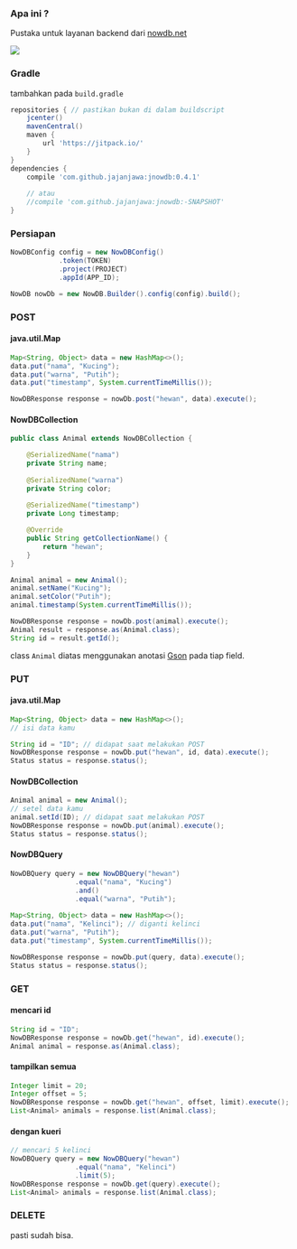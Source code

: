 ### Apa ini ?
Pustaka untuk layanan backend dari [nowdb.net](http://nowdb.net)

[![](https://jitpack.io/v/jajanjawa/jnowdb.svg)](https://jitpack.io/#jajanjawa/jnowdb)

### Gradle
tambahkan pada `build.gradle`
```groovy
repositories { // pastikan bukan di dalam buildscript
	jcenter()
	mavenCentral()
	maven {
		url 'https://jitpack.io/'
	}
}
dependencies {
	compile 'com.github.jajanjawa:jnowdb:0.4.1'
	
	// atau
	//compile 'com.github.jajanjawa:jnowdb:-SNAPSHOT'
}
```

### Persiapan
```java
NowDBConfig config = new NowDBConfig()
			.token(TOKEN)
			.project(PROJECT)
			.appId(APP_ID);

NowDB nowDb = new NowDB.Builder().config(config).build();
```

### POST
#### java.util.Map
```java
Map<String, Object> data = new HashMap<>();
data.put("nama", "Kucing");
data.put("warna", "Putih");
data.put("timestamp", System.currentTimeMillis());

NowDBResponse response = nowDb.post("hewan", data).execute();
```
#### NowDBCollection
```java
public class Animal extends NowDBCollection {

	@SerializedName("nama")
	private String name;
	
	@SerializedName("warna")
	private String color;
	
	@SerializedName("timestamp")
	private Long timestamp;	

	@Override
	public String getCollectionName() {
		return "hewan";
	}
}

Animal animal = new Animal();
animal.setName("Kucing");
animal.setColor("Putih");
animal.timestamp(System.currentTimeMillis());

NowDBResponse response = nowDb.post(animal).execute();
Animal result = response.as(Animal.class);
String id = result.getId();
```
class `Animal` diatas menggunakan anotasi [Gson](https://github.com/google/gson) pada tiap field.

### PUT
#### java.util.Map
```java
Map<String, Object> data = new HashMap<>();
// isi data kamu

String id = "ID"; // didapat saat melakukan POST
NowDBResponse response = nowDb.put("hewan", id, data).execute();
Status status = response.status();
```
#### NowDBCollection
```java
Animal animal = new Animal();
// setel data kamu
animal.setId(ID); // didapat saat melakukan POST
NowDBResponse response = nowDb.put(animal).execute();
Status status = response.status();
```
#### NowDBQuery
```java
NowDBQuery query = new NowDBQuery("hewan")
				.equal("nama", "Kucing")
				.and()
				.equal("warna", "Putih");
					
Map<String, Object> data = new HashMap<>();
data.put("nama", "Kelinci"); // diganti kelinci
data.put("warna", "Putih");
data.put("timestamp", System.currentTimeMillis());

NowDBResponse response = nowDb.put(query, data).execute();
Status status = response.status();
```
### GET
#### mencari id
```java
String id = "ID";
NowDBResponse response = nowDb.get("hewan", id).execute();
Animal animal = response.as(Animal.class);
```
#### tampilkan semua
```java
Integer limit = 20;
Integer offset = 5;
NowDBResponse response = nowDb.get("hewan", offset, limit).execute();
List<Animal> animals = response.list(Animal.class);
```
#### dengan kueri
```java
// mencari 5 kelinci
NowDBQuery query = new NowDBQuery("hewan")
				.equal("nama", "Kelinci")
				.limit(5);
NowDBResponse response = nowDb.get(query).execute();
List<Animal> animals = response.list(Animal.class);
```
### DELETE
pasti sudah bisa.
